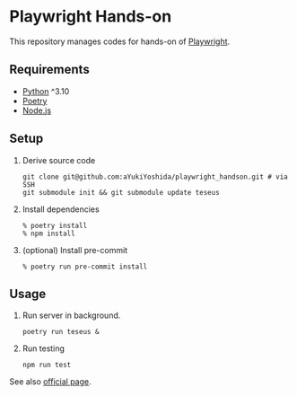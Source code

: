 # Playwright Hands-on

This repository manages codes for hands-on of [Playwright](https://playwright.dev).

## Requirements

- [Python](https://www.python.org/) ^3.10
- [Poetry](https://python-poetry.org/)
- [Node.js](https://nodejs.org)

## Setup

1. Derive source code

   ```shell
   git clone git@github.com:aYukiYoshida/playwright_handson.git # via SSH
   git submodule init && git submodule update teseus
   ```

1. Install dependencies

   ```shell
   % poetry install
   % npm install
   ```

1. (optional) Install pre-commit

   ```shell
   % poetry run pre-commit install
   ```

## Usage

1. Run server in background.

   ```shell
   poetry run teseus &
   ```

1. Run testing

   ```shell
   npm run test
   ```

See also [official page](https://playwright.dev/docs/test-cli).
